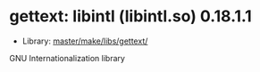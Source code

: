 # gettext: libintl (libintl.so) 0.18.1.1
 - Library: [master/make/libs/gettext/](https://github.com/Freetz-NG/freetz-ng/tree/master/make/libs/gettext/)

GNU Internationalization library
